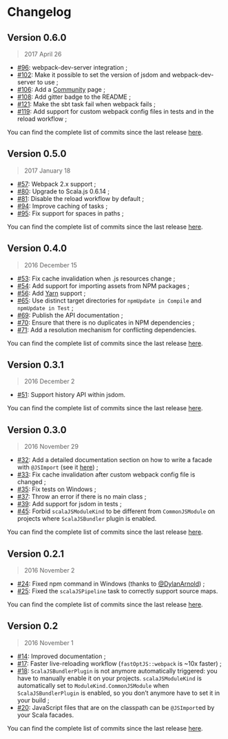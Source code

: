 # Changelog

## Version 0.6.0

> 2017 April 26

- [#96](https://github.com/scalacenter/scalajs-bundler/pull/96): webpack-dev-server integration ;
- [#102](https://github.com/scalacenter/scalajs-bundler/pull/102): Make it possible to set the version of jsdom and webpack-dev-server to use ;
- [#106](https://github.com/scalacenter/scalajs-bundler/pull/106): Add a [Community](community.md) page ;
- [#108](https://github.com/scalacenter/scalajs-bundler/pull/108): Add gitter badge to the README ;
- [#121](https://github.com/scalacenter/scalajs-bundler/pull/121): Make the sbt task fail when webpack fails ;
- [#119](https://github.com/scalacenter/scalajs-bundler/pull/119): Add support for custom webpack config files in tests and in the reload workflow ;

You can find the complete list of commits since the last release
[here](https://github.com/scalacenter/scalajs-bundler/compare/v0.5.0...v0.6.0).

## Version 0.5.0

> 2017 January 18

- [#57](https://github.com/scalacenter/scalajs-bundler/pull/57): Webpack 2.x support ;
- [#80](https://github.com/scalacenter/scalajs-bundler/pull/80): Upgrade to Scala.js 0.6.14 ;
- [#81](https://github.com/scalacenter/scalajs-bundler/pull/81): Disable the reload workflow by default ;
- [#94](https://github.com/scalacenter/scalajs-bundler/pull/94): Improve caching of tasks ;
- [#95](https://github.com/scalacenter/scalajs-bundler/pull/95): Fix support for spaces in paths ;

You can find the complete list of commits since the last release
[here](https://github.com/scalacenter/scalajs-bundler/compare/v0.4.0...v0.5.0).

## Version 0.4.0

> 2016 December 15

- [#53](https://github.com/scalacenter/scalajs-bundler/pull/53): Fix cache invalidation when .js resources change ;
- [#54](https://github.com/scalacenter/scalajs-bundler/pull/54): Add support for importing assets from NPM packages ;
- [#56](https://github.com/scalacenter/scalajs-bundler/pull/56): Add [Yarn](https://yarnpkg.com/) support ;
- [#65](https://github.com/scalacenter/scalajs-bundler/pull/65): Use distinct target directories for `npmUpdate in Compile` and `npmUpdate in Test` ;
- [#69](https://github.com/scalacenter/scalajs-bundler/pull/69): Publish the API documentation ;
- [#70](https://github.com/scalacenter/scalajs-bundler/pull/70): Ensure that there is no duplicates in NPM dependencies ;
- [#71](https://github.com/scalacenter/scalajs-bundler/pull/71): Add a resolution mechanism for conflicting dependencies.

You can find the complete list of commits since the last release
[here](https://github.com/scalacenter/scalajs-bundler/compare/v0.3.1...v0.4.0).

## Version 0.3.1

> 2016 December 2

- [#51](https://github.com/scalacenter/scalajs-bundler/pull/51): Support history API within jsdom.

You can find the complete list of commits since the last release
[here](https://github.com/scalacenter/scalajs-bundler/compare/v0.3.0...v0.3.1).

## Version 0.3.0

> 2016 November 29

- [#32](https://github.com/scalacenter/scalajs-bundler/pull/32): Add a detailed documentation
section on how to write a facade with `@JSImport` (see it [here](cookbook.md#facade)) ;
- [#33](https://github.com/scalacenter/scalajs-bundler/pull/33): Fix cache invalidation
  after custom webpack config file is changed ;
- [#35](https://github.com/scalacenter/scalajs-bundler/pull/35): Fix tests on Windows ;
- [#37](https://github.com/scalacenter/scalajs-bundler/pull/37): Throw an error if there is no main class ;
- [#39](https://github.com/scalacenter/scalajs-bundler/pull/39): Add support for jsdom in tests ;
- [#45](https://github.com/scalacenter/scalajs-bundler/pull/45): Forbid `scalaJSModuleKind`
  to be different from `CommonJSModule` on projects where `ScalaJSBundler` plugin is enabled.

You can find the complete list of commits since the last release
[here](https://github.com/scalacenter/scalajs-bundler/compare/v0.2.1...v0.3.0).

## Version 0.2.1

> 2016 November 2

- [#24](https://github.com/scalacenter/scalajs-bundler/pull/24): Fixed npm command in Windows (thanks
  to [@DylanArnold](https://github.com/DylanArnold)) ;
- [#25](https://github.com/scalacenter/scalajs-bundler/pull/25): Fixed the `scalaJSPipeline` task
  to correctly support source maps.

You can find the complete list of commits since the last release
[here](https://github.com/scalacenter/scalajs-bundler/compare/v0.2...v0.2.1).

## Version 0.2

> 2016 November 1

- [#14](https://github.com/scalacenter/scalajs-bundler/pull/14): Improved documentation ;
- [#17](https://github.com/scalacenter/scalajs-bundler/pull/17): Faster live-reloading workflow
  (`fastOptJS::webpack` is ~10x faster) ;
- [#18](https://github.com/scalacenter/scalajs-bundler/pull/18): `ScalaJSBundlerPlugin` is not
  anymore automatically triggered: you have to manually enable it on your projects.
  `scalaJSModuleKind` is automatically set to `ModuleKind.CommonJSModule` when `ScalaJSBundlerPlugin`
  is enabled, so you don’t anymore have to set it in your build ;
- [#20](https://github.com/scalacenter/scalajs-bundler/pull/20): JavaScript files that are on
  the classpath can be `@JSImport`ed by your Scala facades.

You can find the complete list of commits since the last release
[here](https://github.com/scalacenter/scalajs-bundler/compare/v0.1...v0.2).
